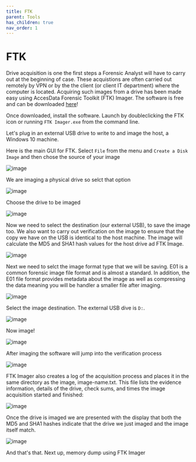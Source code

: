 ```yaml
---
title: FTK
parent: Tools
has_children: true
nav_order: 1
---
```


# FTK
Drive acquisition is one the first steps a Forensic Analyst will have to carry out at the beginning of case. These acquistions are often carried out remotely by VPN or by the the client (or client IT department) where the computer is located. Acquiring such images from a drive has been made easy using AccesData Forensic Toolkit (FTK) Imager. The software is free and can be downloaded [here](https://accessdata.com/product-download/forensic-toolkit-ftk-version-7.1.0)! 

Once downloaded, install the software. Launch by doubleclicking the FTK icon or running `FTK Imager.exe` from the command line.

Let's plug in an external USB drive to write to and image the host, a Windows 10 machine.

Here is the main GUI for FTK. Select `File` from the menu and `Create a Disk Image` and then chose the source of your image

![image](/assets/images/ftk/ftk1.jpg "FTK Imager")

We are imaging a physical drive so selct that option

![image](/assets/images/ftk/ftk2.jpg "FTK Imager, select Physical Drive")

Choose the drive to be imaged

![image](/assets/images/ftk/ftk3.jpg "FTK Imager, chose drive")

Now we need to select the destination (our external USB), to save the image too. We also want to carry out verification on the image to ensure that the copy we have on the USB is identical to the host machine. The image will calculate the MD5 and SHA1 hash values for the host drive ad FTK Image.

![image](/assets/images/ftk/ftk4.jpg "FTK Imager")

Next we need to selct the image format type that we will be saving. E01 is a common forensic image file format and is almost a standard. In addition, the E01 file format provides metadata about the image as well as compressing the data meaning you will be handler a smaller file after imaging. 

![image](/assets/images/ftk/ftk5.jpg "FTK Imager")

Select the image destination. The external USB dive is `D:`.

![image](/assets/images/ftk/ftk6.jpg "Select image destination")

Now image!

![image](/assets/images/ftk/ftk7.jpg "Image!")

After imaging the software will jump into the verification process

![image](/assets/images/ftk/ftk8.jpg "Image verification")

FTK Imager also creates a log of the acquisition process and places it in the same directory as the image, image-name.txt. This file lists the evidence information, details of the drive, check sums, and times the image acquisition started and finished:

![image](/assets/images/ftk/ftk9.jpg "Image verification")

Once the drive is imaged we are presented with the display that both the MD5 and SHA1 hashes indicate that the drive we just imaged and the image itself match.

![image](/assets/images/ftk/ftk10.jpg "Image verification display")

And that's that. Next up, memory dump using FTK Imager
